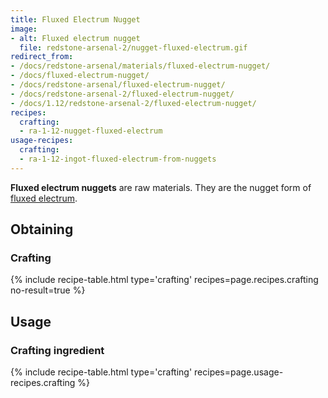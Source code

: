 ```yaml
---
title: Fluxed Electrum Nugget
image:
- alt: Fluxed electrum nugget
  file: redstone-arsenal-2/nugget-fluxed-electrum.gif
redirect_from:
- /docs/redstone-arsenal/materials/fluxed-electrum-nugget/
- /docs/fluxed-electrum-nugget/
- /docs/redstone-arsenal/fluxed-electrum-nugget/
- /docs/redstone-arsenal-2/fluxed-electrum-nugget/
- /docs/1.12/redstone-arsenal-2/fluxed-electrum-nugget/
recipes:
  crafting:
  - ra-1-12-nugget-fluxed-electrum
usage-recipes:
  crafting:
  - ra-1-12-ingot-fluxed-electrum-from-nuggets
---
```


**Fluxed electrum nuggets** are raw materials. They are the nugget form of
[fluxed electrum](../fluxed-electrum-ingot/).


Obtaining
---------

### Crafting
{% include recipe-table.html type='crafting' recipes=page.recipes.crafting no-result=true %}


Usage
-----

### Crafting ingredient
{% include recipe-table.html type='crafting' recipes=page.usage-recipes.crafting %}
